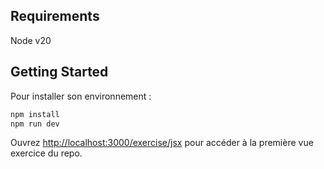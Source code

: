 ## Requirements
Node v20

## Getting Started

Pour installer son environnement :

```bash
npm install
npm run dev
```

Ouvrez [http://localhost:3000/exercise/jsx](http://localhost:3000) pour accéder à la première vue exercice du repo.
